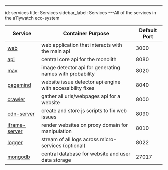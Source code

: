 ---

id: services
title: Services
sidebar_label: Services
---All of the services in the a11ywatch eco-system

| Service                              | Container Purpose                                              | Default Port |
| ------------------------------------ | -------------------------------------------------------------- | ------------ |
| [web](/documentation/web)                     | web application that interacts with the main api               | 3000         |
| [api](/documentation/api)                     | central core api for the monolith                              | 8080         |
| [mav](/documentation/mav)                     | image detector api for generating names with probability       | 8020         |
| [pagemind](/documentation/pagemind)           | website issue detector api engine with accessibility fixes     | 8040         |
| [crawler](/documentation/crawler)             | gather all urls/webpages api for a website                     | 8000         |
| [cdn-server](/documentation/cdn-server)       | create and store js scripts to fix web issues                  | 8090         |
| [iframe-server](/documentation/iframe-server) | render websites on proxy domain for manipulation               | 8010         |
| [logger](/documentation/logger)               | stream of all logs across micro-services (optional)            | 8022         |
| [mongodb](https://www.mongodb.com/)  | central database for website and user data storage             | 27017        |
